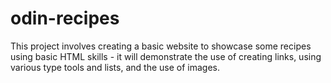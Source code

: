 # odin-recipes
This project involves creating a basic website to showcase some recipes using basic HTML skills - it will demonstrate the use of creating links, using various type tools and lists, and the use of images. 
